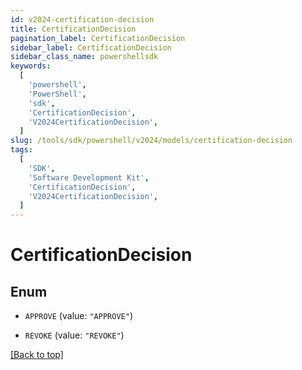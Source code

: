 ```yaml
---
id: v2024-certification-decision
title: CertificationDecision
pagination_label: CertificationDecision
sidebar_label: CertificationDecision
sidebar_class_name: powershellsdk
keywords:
  [
    'powershell',
    'PowerShell',
    'sdk',
    'CertificationDecision',
    'V2024CertificationDecision',
  ]
slug: /tools/sdk/powershell/v2024/models/certification-decision
tags:
  [
    'SDK',
    'Software Development Kit',
    'CertificationDecision',
    'V2024CertificationDecision',
  ]
---
```


# CertificationDecision

## Enum

- `APPROVE` (value: `"APPROVE"`)

- `REVOKE` (value: `"REVOKE"`)

[[Back to top]](#)
